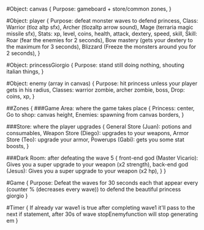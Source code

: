 #Object: canvas {
  Purpose: gameboard + store/common zones,
}


#Object: player {
  Purpose: defeat monster waves to defend princess,
  Class: Warrior (tloz altp sfx), Archer (tlozaltp arrow sound), Mage (terraria magic missile sfx),
  Stats: xp, level, coins, health, attack, dextery, speed, skill,
  Skill: Roar (fear the enemies for 2 seconds), Bow mastery (gets your dextery to the maximum for 3 seconds), Blizzard (Freeze the monsters around you for 2 seconds),
}

#Object: princessGiorgio {
  Purpose: stand still doing nothing, shouting italian things,
}

#Object: enemy (array in canvas) {
  Purpose: hit princess unless your player gets in his radius,
  Classes: warrior zombie, archer zombie, boss,
  Drop: coins, xp,
}


##Zones {
  ###Game Area: where the game takes place {
    Princess: center,
    Go to shop: canvas height,
    Enemies: spawning from canvas borders,
  }

  ###Store: where the player upgrades {
    General Store (Juan): potions and consumables,
    Weapon Store (Diego): upgrades to your weapons,
    Armor Store (Teo): upgrade your armor,
    Powerups (Gabi): gets you some stat boosts,
  }

  ###Dark Room: after defeating the wave 5 {
    front-end god (Master Vicario): Gives you a super upgrade to your weapon (x2 strength),
    back-end god (Jesus): Gives you a super upgrade to your weapon (x2 hp),
  }
}

#Game {
Purpose: Defeat the waves for 30 seconds each that appear every (counter % (decreases every wave)) to defend the beautiful princess giorgio
}


#Timer {
  If already var wave1 is true after completing wave1 it'll pass to the next if statement,
  after 30s of wave stopEnemyfunction will stop generating em
}